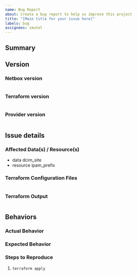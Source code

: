 ```yaml
---
name: Bug Report
about: Create a bug report to help us improve this project
title: "[Main title for your issue here]"
labels: bug
assignees: smutel
---
```

<!--- Verify first that your issue is not already reported on GitHub -->
<!--- Ensure that the latest release is affected by this bug -->
<!--- Complete most of sections below as described -->

## Summary
<!--- Describe here with one sentence the bug encountered -->

## Version

### Netbox version
<!--- Enter below the version of netbox -->
```paste below

```

### Terraform version
<!--- Enter below the result of "terraform -v" -->
```paste below

```

### Provider version
<!--- Enter below the version of terraform-provider-netbox -->
```paste below

```

## Issue details

### Affected Data(s) / Resource(s)
<!--- Give the name of the data(s) or resource(s) affected by this bug -->
* data dcim_site
* resource ipam_prefix

### Terraform Configuration Files
<!-- Copy-paste your Terraform configurations below -->
<!-- For large Terraform configs, please give a link to a https://gist.github.com -->
```hcl

```

### Terraform Output
<!-- Copy-paste the terraform output (only the error) -->
```paste below

```

## Behaviors

### Actual Behavior
<!-- Describe below the actual behavior -->

### Expected Behavior
<!-- Describe below the expected behavior -->

### Steps to Reproduce
<!-- Please list the steps required to reproduce the issue, for example:-->
1. `terraform apply`

